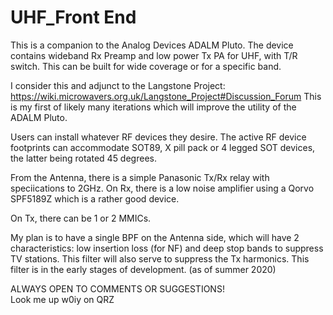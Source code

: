 # UHF_Front End
This is a companion to the Analog Devices ADALM Pluto. 
The device contains wideband Rx Preamp and low power Tx PA for UHF, with T/R switch. This can be built for wide coverage or for a specific band. 

I consider this and adjunct to the Langstone Project:  https://wiki.microwavers.org.uk/Langstone_Project#Discussion_Forum
This is my first of likely many iterations which will improve the utility of the ADALM Pluto.

Users can install whatever RF devices they desire. The active RF device footprints can accommodate SOT89, X pill pack or 4 legged SOT devices, the latter being rotated 45 degrees. 

From the Antenna, there is a simple Panasonic Tx/Rx relay with speciications to 2GHz. On Rx, there is a low noise amplifier using a Qorvo SPF5189Z which is a rather good device. 

On Tx, there can be 1 or 2 MMICs. 

My plan is to have a single BPF on the Antenna side, which will have 2 characteristics: low insertion loss (for NF) and deep stop bands to suppress TV stations. This filter will also serve to suppress the Tx harmonics. This filter is in the early stages of development. (as of summer 2020)

ALWAYS OPEN TO COMMENTS OR SUGGESTIONS!       
Look me up w0iy on QRZ

